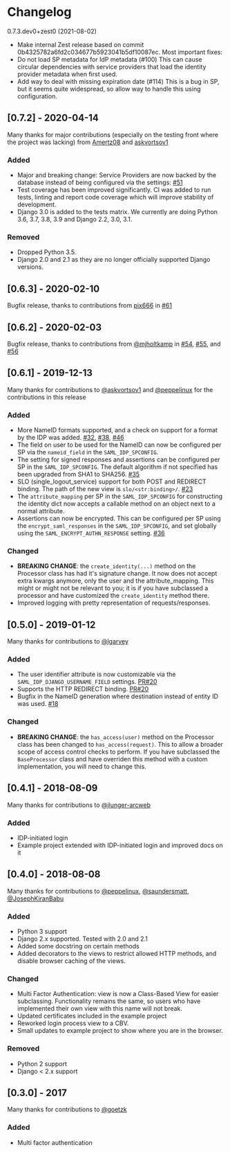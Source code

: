 # Changelog

0.7.3.dev0+zest0 (2021-08-02)

- Make internal Zest release based on commit 0b4325782a6fd2c034677b5923041b5df10087ec.  Most important fixes:
- Do not load SP metadata for IdP metadata (#100)
  This can cause circular dependencies with service providers that load
  the identity provider metadata when first used.
- Add way to deal with missing expiration date (#114)
  This is a bug in SP, but it seems quite widespread, so allow way to handle this using configuration.


## [0.7.2] - 2020-04-14

Many thanks for major contributions (especially on the testing front where the project was lacking) from [Amertz08](https://github.com/Amertz08) and [askvortsov1](https://github.com/askvortsov1)

### Added
- Major and breaking change: Service Providers are now backed by the database instead of being configured via the settings: [#51](https://github.com/OTA-Insight/djangosaml2idp/pull/51)
- Test coverage has been improved significantly. CI was added to run tests, linting and report code coverage which will improve stability of development.
- Django 3.0 is added to the tests matrix. We currently are doing Python 3.6, 3.7, 3.8, 3.9 and Django 2.2, 3.0, 3.1.

### Removed
- Dropped Python 3.5.
- Django 2.0 and 2.1 as they are no longer officially supported Django versions.


## [0.6.3] - 2020-02-10

Bugfix release, thanks to contributions from [pix666](https://github.com/pix666) in [#61](https://github.com/OTA-Insight/djangosaml2idp/pull/61/files)

## [0.6.2] - 2020-02-03

Bugfix release, thanks to contributions from [@mjholtkamp](https://github.com/mjholtkamp) in [#54](https://github.com/OTA-Insight/djangosaml2idp/pull/54),
[#55](https://github.com/OTA-Insight/djangosaml2idp/pull/55), and
[#56](https://github.com/OTA-Insight/djangosaml2idp/pull/56)

## [0.6.1] - 2019-12-13

Many thanks for contributions to [@askvortsov1](https://github.com/askvortsov1) and [@peppelinux](https://github.com/peppelinux) for the contributions in this release

### Added
- More NameID formats supported, and a check on support for a format by the IDP was added. [#32](https://github.com/OTA-Insight/djangosaml2idp/issues/32), [#38](https://github.com/OTA-Insight/djangosaml2idp/issues/38), [#46](https://github.com/OTA-Insight/djangosaml2idp/issues/45)
- The field on user to be used for the NameID can now be configured per SP via the `nameid_field` in the `SAML_IDP_SPCONFIG`.
- The setting for signed responses and assertions can be configured per SP in the `SAML_IDP_SPCONFIG`. The default algorithm if not specified has been upgraded from SHA1 to SHA256. [#35](https://github.com/OTA-Insight/djangosaml2idp/issues/35)
- SLO (single_logout_service) support for both POST and REDIRECT binding. The path of the new view is `slo/<str:binding>/`. [#23](https://github.com/OTA-Insight/djangosaml2idp/issues/23)
- The `attribute_mapping` per SP in the `SAML_IDP_SPCONFIG` for constructing the identity dict now accepts a callable method on an object next to a normal attribute.
- Assertions can now be encrypted. This can be configured per SP using the `encrypt_saml_responses` in the `SAML_IDP_SPCONFIG`, and set globally using the `SAML_ENCRYPT_AUTHN_RESPONSE` setting. [#36](https://github.com/OTA-Insight/djangosaml2idp/issues/36)

### Changed
- **BREAKING CHANGE**: the `create_identity(...)` method on the Processor class has had it's signature change. It now does not accept extra kwargs anymore, only the user and the attribute_mapping. This might or might not be relevant to you; it is if you have subclassed a processor and have customized the `create_identity` method there.
- Improved logging with pretty representation of requests/responses.

## [0.5.0] - 2019-01-12

Many thanks for contributions to [@lgarvey](https://github.com/lgarvey)

### Added
- The user identifier attribute is now customizable via the `SAML_IDP_DJANGO_USERNAME_FIELD` settings. [PR#20](https://github.com/OTA-Insight/djangosaml2idp/pull/20)
- Supports the HTTP REDIRECT binding. [PR#20](https://github.com/OTA-Insight/djangosaml2idp/pull/20)
- Bugfix in the NameID generation where destination instead of entity ID was used. [#18](https://github.com/OTA-Insight/djangosaml2idp/issues/18)

### Changed
- **BREAKING CHANGE**: the `has_access(user)` method on the Processor class has been changed to `has_access(request)`. This to allow a broader scope of access control checks to perform. If you have subclassed the `BaseProcessor` class and have overriden this method with a custom implementation, you will need to change this.

## [0.4.1] - 2018-08-09

Many thanks for contributions to [@jlunger-arcweb](https://github.com/jlunger-arcweb)

### Added
- IDP-initiated login
- Example project extended with IDP-initiated login and improved docs on it

## [0.4.0] - 2018-08-08

Many thanks for contributions to [@peppelinux](https://github.com/peppelinux), [@saundersmatt](https://github.com/saundersmatt), [@JosephKiranBabu](https://github.com/JosephKiranBabu)

### Added
- Python 3 support
- Django 2.x supported. Tested with 2.0 and 2.1
- Added some docstring on certain methods
- Added decorators to the views to restrict allowed HTTP methods, and disable browser caching of the views.

### Changed
- Multi Factor Authentication: view is now a Class-Based View for easier subclassing. Functionality remains the same, so users who have implemented their own view with this name will not break.
- Updated certificates included in the example project
- Reworked login process view to a CBV.
- Small updates to example project to show where you are in the browser.

### Removed
- Python 2 support
- Django < 2.x support

## [0.3.0] - 2017

Many thanks for contributions to [@goetzk](https://github.com/goetzk)

### Added
- Multi factor authentication
